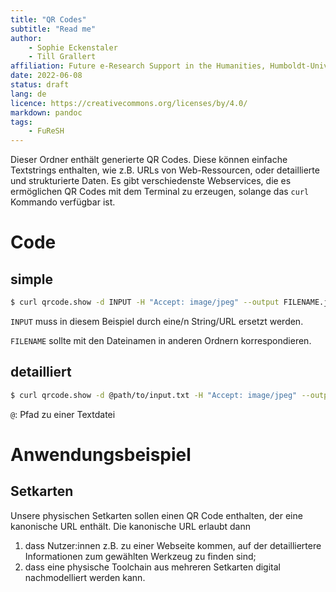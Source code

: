 ```yaml
---
title: "QR Codes"
subtitle: "Read me"
author:
    - Sophie Eckenstaler 
    - Till Grallert
affiliation: Future e-Research Support in the Humanities, Humboldt-Universität zu Berlin
date: 2022-06-08 
status: draft
lang: de
licence: https://creativecommons.org/licenses/by/4.0/
markdown: pandoc
tags:
    - FuReSH
---
```


Dieser Ordner enthält generierte QR Codes. Diese können einfache Textstrings enthalten, wie z.B. URLs von Web-Ressourcen, oder detaillierte und strukturierte Daten. Es gibt verschiedenste Webservices, die es ermöglichen QR Codes mit dem Terminal zu erzeugen, solange das `curl` Kommando verfügbar ist.

# Code
## simple

```bash
$ curl qrcode.show -d INPUT -H "Accept: image/jpeg" --output FILENAME.jpg 
```

`INPUT` muss in diesem Beispiel durch eine/n String/URL ersetzt werden.

`FILENAME` sollte mit den Dateinamen in anderen Ordnern korrespondieren.

## detailliert

```bash
$ curl qrcode.show -d @path/to/input.txt -H "Accept: image/jpeg" --output FILENAME.jpg 
```

`@`: Pfad zu einer Textdatei

# Anwendungsbeispiel
## Setkarten

Unsere physischen Setkarten sollen einen QR Code enthalten, der eine kanonische URL enthält.
Die kanonische URL erlaubt dann

1. dass Nutzer:innen z.B. zu einer Webseite kommen, auf der detailliertere Informationen zum gewählten Werkzeug zu finden sind;
2. dass eine physische Toolchain aus mehreren Setkarten digital nachmodelliert werden kann.